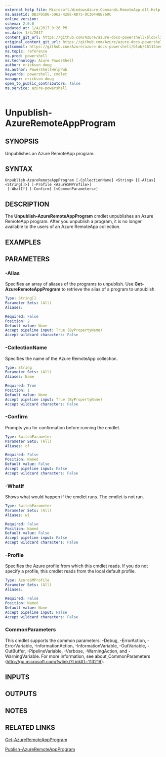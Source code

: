 ```yaml
---
external help file: Microsoft.WindowsAzure.Commands.RemoteApp.dll-Help.xml
ms.assetid: DB3F85D6-5962-4288-AD75-0C30448B769C
online version: 
schema: 2.0.0
updated_at: 1/4/2017 9:26 PM
ms.date: 1/4/2017
content_git_url: https://github.com/Azure/azure-docs-powershell/blob/live/azureps-cmdlets-docs/ServiceManagement/Azure.RemoteApp/v3.1.0/Unpublish-AzureRemoteAppProgram.md
original_content_git_url: https://github.com/Azure/azure-docs-powershell/blob/live/azureps-cmdlets-docs/ServiceManagement/Azure.RemoteApp/v3.1.0/Unpublish-AzureRemoteAppProgram.md
gitcommit: https://github.com/Azure/azure-docs-powershell/blob/46112aec682e15fb5cef6419ae8f28f4b6e5a8d9/azureps-cmdlets-docs/ServiceManagement/Azure.RemoteApp/v3.1.0/Unpublish-AzureRemoteAppProgram.md
ms.topic: reference
ms.prod: powershell
ms.technology: Azure PowerShell
author: erickson-doug
ms.author: PowerShellHelpPub
keywords: powershell, cmdlet
manager: erickson-doug
open_to_public_contributors: false
ms.service: azure-powershell
---
```


# Unpublish-AzureRemoteAppProgram

## SYNOPSIS
Unpublishes an Azure RemoteApp program.

## SYNTAX

```
Unpublish-AzureRemoteAppProgram [-CollectionName] <String> [[-Alias] <String[]>] [-Profile <AzureSMProfile>]
 [-WhatIf] [-Confirm] [<CommonParameters>]
```

## DESCRIPTION
The **Unpublish-AzureRemoteAppProgram** cmdlet unpublishes an Azure RemoteApp program.
After you unpublish a program, it is no longer available to the users of an Azure RemoteApp collection.

## EXAMPLES


## PARAMETERS

### -Alias
Specifies an array of aliases of the programs to unpublish.
Use **Get-AzureRemoteAppProgram** to retrieve the alias of a program to unpublish.

```yaml
Type: String[]
Parameter Sets: (All)
Aliases: 

Required: False
Position: 2
Default value: None
Accept pipeline input: True (ByPropertyName)
Accept wildcard characters: False
```

### -CollectionName
Specifies the name of the Azure RemoteApp collection.

```yaml
Type: String
Parameter Sets: (All)
Aliases: Name

Required: True
Position: 1
Default value: None
Accept pipeline input: True (ByPropertyName)
Accept wildcard characters: False
```

### -Confirm
Prompts you for confirmation before running the cmdlet.

```yaml
Type: SwitchParameter
Parameter Sets: (All)
Aliases: cf

Required: False
Position: Named
Default value: False
Accept pipeline input: False
Accept wildcard characters: False
```

### -WhatIf
Shows what would happen if the cmdlet runs.
The cmdlet is not run.

```yaml
Type: SwitchParameter
Parameter Sets: (All)
Aliases: wi

Required: False
Position: Named
Default value: False
Accept pipeline input: False
Accept wildcard characters: False
```

### -Profile
Specifies the Azure profile from which this cmdlet reads.
If you do not specify a profile, this cmdlet reads from the local default profile.

```yaml
Type: AzureSMProfile
Parameter Sets: (All)
Aliases: 

Required: False
Position: Named
Default value: None
Accept pipeline input: False
Accept wildcard characters: False
```

### CommonParameters
This cmdlet supports the common parameters: -Debug, -ErrorAction, -ErrorVariable, -InformationAction, -InformationVariable, -OutVariable, -OutBuffer, -PipelineVariable, -Verbose, -WarningAction, and -WarningVariable. For more information, see about_CommonParameters (http://go.microsoft.com/fwlink/?LinkID=113216).

## INPUTS

## OUTPUTS

## NOTES

## RELATED LINKS

[Get-AzureRemoteAppProgram](xref:ServiceManagement/Azure.RemoteApp/v3.1.0/Get-AzureRemoteAppProgram.md)

[Publish-AzureRemoteAppProgram](xref:ServiceManagement/Azure.RemoteApp/v3.1.0/Publish-AzureRemoteAppProgram.md)


